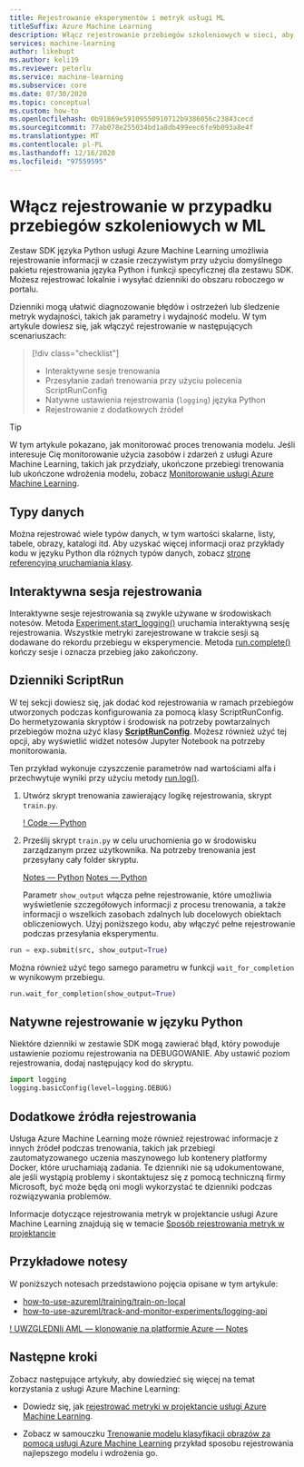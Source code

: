 ```yaml
---
title: Rejestrowanie eksperymentów i metryk usługi ML
titleSuffix: Azure Machine Learning
description: Włącz rejestrowanie przebiegów szkoleniowych w sieci, aby monitorować metryki uruchamiania w czasie rzeczywistym oraz pomóc w diagnozowaniu błędów i ostrzeżeń.
services: machine-learning
author: likebupt
ms.author: keli19
ms.reviewer: peterlu
ms.service: machine-learning
ms.subservice: core
ms.date: 07/30/2020
ms.topic: conceptual
ms.custom: how-to
ms.openlocfilehash: 0b91869e59109550910712b9386056c23843cecd
ms.sourcegitcommit: 77ab078e255034bd1a8db499eec6fe9b093a8e4f
ms.translationtype: MT
ms.contentlocale: pl-PL
ms.lasthandoff: 12/16/2020
ms.locfileid: "97559595"
---
```

# <a name="enable-logging-in-ml-training-runs"></a>Włącz rejestrowanie w przypadku przebiegów szkoleniowych w ML


Zestaw SDK języka Python usługi Azure Machine Learning umożliwia rejestrowanie informacji w czasie rzeczywistym przy użyciu domyślnego pakietu rejestrowania języka Python i funkcji specyficznej dla zestawu SDK. Możesz rejestrować lokalnie i wysyłać dzienniki do obszaru roboczego w portalu.

Dzienniki mogą ułatwić diagnozowanie błędów i ostrzeżeń lub śledzenie metryk wydajności, takich jak parametry i wydajność modelu. W tym artykule dowiesz się, jak włączyć rejestrowanie w następujących scenariuszach:

> [!div class="checklist"]
> * Interaktywne sesje trenowania
> * Przesyłanie zadań trenowania przy użyciu polecenia ScriptRunConfig
> * Natywne ustawienia rejestrowania (`logging`) języka Python
> * Rejestrowanie z dodatkowych źródeł


> [!TIP]
> W tym artykule pokazano, jak monitorować proces trenowania modelu. Jeśli interesuje Cię monitorowanie użycia zasobów i zdarzeń z usługi Azure Machine Learning, takich jak przydziały, ukończone przebiegi trenowania lub ukończone wdrożenia modelu, zobacz [Monitorowanie usługi Azure Machine Learning](monitor-azure-machine-learning.md).

## <a name="data-types"></a>Typy danych

Można rejestrować wiele typów danych, w tym wartości skalarne, listy, tabele, obrazy, katalogi itd. Aby uzyskać więcej informacji oraz przykłady kodu w języku Python dla różnych typów danych, zobacz [stronę referencyjną uruchamiania klasy](/python/api/azureml-core/azureml.core.run%28class%29?preserve-view=true&view=azure-ml-py).

## <a name="interactive-logging-session"></a>Interaktywna sesja rejestrowania

Interaktywne sesje rejestrowania są zwykle używane w środowiskach notesów. Metoda [Experiment.start_logging()](/python/api/azureml-core/azureml.core.experiment%28class%29?preserve-view=true&view=azure-ml-py#&preserve-view=truestart-logging--args----kwargs-) uruchamia interaktywną sesję rejestrowania. Wszystkie metryki zarejestrowane w trakcie sesji są dodawane do rekordu przebiegu w eksperymencie. Metoda [run.complete()](/python/api/azureml-core/azureml.core.run%28class%29?preserve-view=true&view=azure-ml-py#&preserve-view=truecomplete--set-status-true-) kończy sesje i oznacza przebieg jako zakończony.

## <a name="scriptrun-logs"></a>Dzienniki ScriptRun

W tej sekcji dowiesz się, jak dodać kod rejestrowania w ramach przebiegów utworzonych podczas konfigurowania za pomocą klasy ScriptRunConfig. Do hermetyzowania skryptów i środowisk na potrzeby powtarzalnych przebiegów można użyć klasy [**ScriptRunConfig**](/python/api/azureml-core/azureml.core.scriptrunconfig?preserve-view=true&view=azure-ml-py). Możesz również użyć tej opcji, aby wyświetlić widżet notesów Jupyter Notebook na potrzeby monitorowania.

Ten przykład wykonuje czyszczenie parametrów nad wartościami alfa i przechwytuje wyniki przy użyciu metody [run.log()](/python/api/azureml-core/azureml.core.run%28class%29?preserve-view=true&view=azure-ml-py#&preserve-view=truelog-name--value--description----).

1. Utwórz skrypt trenowania zawierający logikę rejestrowania, skrypt `train.py`.

   [! Code — Python](~/MachineLearningNotebooks/how-to-use-azureml/training/train-on-local/train.py)


1. Prześlij skrypt ```train.py``` w celu uruchomienia go w środowisku zarządzanym przez użytkownika. Na potrzeby trenowania jest przesyłany cały folder skryptu.

   [Notes — Python](~/MachineLearningNotebooks/how-to-use-azureml/training/train-on-local/train-on-local.ipynb?name=src) 
    [Notes — Python](~/MachineLearningNotebooks/how-to-use-azureml/training/train-on-local/train-on-local.ipynb?name=run)

    Parametr `show_output` włącza pełne rejestrowanie, które umożliwia wyświetlenie szczegółowych informacji z procesu trenowania, a także informacji o wszelkich zasobach zdalnych lub docelowych obiektach obliczeniowych. Użyj poniższego kodu, aby włączyć pełne rejestrowanie podczas przesyłania eksperymentu.

```python
run = exp.submit(src, show_output=True)
```

Można również użyć tego samego parametru w funkcji `wait_for_completion` w wynikowym przebiegu.

```python
run.wait_for_completion(show_output=True)
```

## <a name="native-python-logging"></a>Natywne rejestrowanie w języku Python

Niektóre dzienniki w zestawie SDK mogą zawierać błąd, który powoduje ustawienie poziomu rejestrowania na DEBUGOWANIE. Aby ustawić poziom rejestrowania, dodaj następujący kod do skryptu.

```python
import logging
logging.basicConfig(level=logging.DEBUG)
```

## <a name="additional-logging-sources"></a>Dodatkowe źródła rejestrowania

Usługa Azure Machine Learning może również rejestrować informacje z innych źródeł podczas trenowania, takich jak przebiegi zautomatyzowanego uczenia maszynowego lub kontenery platformy Docker, które uruchamiają zadania. Te dzienniki nie są udokumentowane, ale jeśli wystąpią problemy i skontaktujesz się z pomocą techniczną firmy Microsoft, być może będą oni mogli wykorzystać te dzienniki podczas rozwiązywania problemów.

Informacje dotyczące rejestrowania metryk w projektancie usługi Azure Machine Learning znajdują się w temacie [Sposób rejestrowania metryk w projektancie](how-to-track-designer-experiments.md)

## <a name="example-notebooks"></a>Przykładowe notesy

W poniższych notesach przedstawiono pojęcia opisane w tym artykule:
* [how-to-use-azureml/training/train-on-local](https://github.com/Azure/MachineLearningNotebooks/blob/master/how-to-use-azureml/training/train-on-local)
* [how-to-use-azureml/track-and-monitor-experiments/logging-api](https://github.com/Azure/MachineLearningNotebooks/blob/master/how-to-use-azureml/track-and-monitor-experiments/logging-api)

[! UWZGLĘDNIj AML — klonowanie na platformie Azure — Notes](/includes/aml-clone-for-examples.md)

## <a name="next-steps"></a>Następne kroki

Zobacz następujące artykuły, aby dowiedzieć się więcej na temat korzystania z usługi Azure Machine Learning:

* Dowiedz się, jak [rejestrować metryki w projektancie usługi Azure Machine Learning](how-to-track-designer-experiments.md).

* Zobacz w samouczku [Trenowanie modelu klasyfikacji obrazów za pomocą usługi Azure Machine Learning](tutorial-train-models-with-aml.md) przykład sposobu rejestrowania najlepszego modelu i wdrożenia go.
